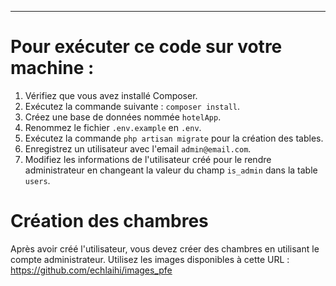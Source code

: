 

---

# Pour exécuter ce code sur votre machine :
1. Vérifiez que vous avez installé Composer.
2. Exécutez la commande suivante : `composer install`.
3. Créez une base de données nommée `hotelApp`.
4. Renommez le fichier `.env.example` en `.env`.
5. Exécutez la commande `php artisan migrate` pour la création des tables.
6. Enregistrez un utilisateur avec l'email `admin@email.com`.
7. Modifiez les informations de l'utilisateur créé pour le rendre administrateur en changeant la valeur du champ `is_admin` dans la table `users`.

# Création des chambres
Après avoir créé l'utilisateur, vous devez créer des chambres en utilisant le compte administrateur. Utilisez les images disponibles à cette URL :
https://github.com/echlaihi/images_pfe
